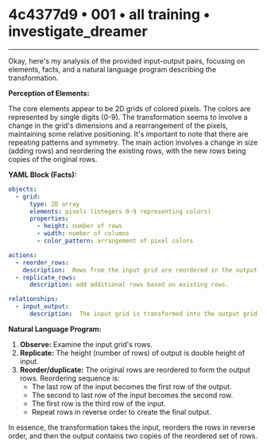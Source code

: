 # 4c4377d9 • 001 • all training • investigate_dreamer

---
Okay, here's my analysis of the provided input-output pairs, focusing on elements, facts, and a natural language program describing the transformation.

**Perception of Elements:**

The core elements appear to be 2D grids of colored pixels. The colors are represented by single digits (0-9). The transformation seems to involve a change in the grid's dimensions and a rearrangement of the pixels, maintaining some relative positioning. It's important to note that there are repeating patterns and symmetry. The main action involves a change in size (adding rows) and reordering the existing rows, with the new rows being copies of the original rows.

**YAML Block (Facts):**



```yaml
objects:
  - grid:
      type: 2D array
      elements: pixels (integers 0-9 representing colors)
      properties:
        - height: number of rows
        - width: number of columns
        - color_pattern: arrangement of pixel colors

actions:
  - reorder_rows:
    description:  Rows from the input grid are reordered in the output grid, and they are sometimes replicated
  - replicate_rows:
      description: add additional rows based on existing rows.

relationships:
  - input_output:
      description:  The input grid is transformed into the output grid by adding rows. The added rows are reordered and replicates of the original rows.
```



**Natural Language Program:**

1. **Observe:** Examine the input grid's rows.
2. **Replicate:** The height (number of rows) of output is double height of input.
3. **Reorder/duplicate:** The original rows are reordered to form the output rows. Reordering sequence is:
    *   The last row of the input becomes the first row of the output.
    *   The second to last row of the input becomes the second row.
    *   The first row is the third row of the input.
    *   Repeat rows in reverse order to create the final output.

In essence, the transformation takes the input, reorders the rows in reverse order, and then the output contains two copies of the reordered set of rows.

